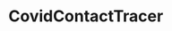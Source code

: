 # CovidContactTracer
 
<script>
  // Add the following script before the closing body tag
  // After loading the DOM tree (page)
  $(function() {     
      //when clicking on a link containing a Thumbnail
      $('a.guestname').click(function(e) {
      //cancel the default browser action
      e.preventDefault();
      //set the scr attribute of the modal's img element
      //the value of the scr attribute of the image that is wrapped around the a element clicked by the user

      console.log("click event logged")
      document.getElementById("INFOguestName").innerHTML = "A Covid-19 contact tracing program.";
      document.getElementById("INFOtimeIn").innerHTML = "Technology Used:";
      document.getElementById("INFOtimeOut").innerHTML = "HTML,CSS,Javascript,Google User Authentication,Firebase,and AWS:(S3/Route53/API Gateway)";
      document.getElementById("INFOcontactInfo").innerHTML = "HTML,CSS,Javascript,Google User Authentication,Firebase,and AWS:(S3/Route53/API Gateway)";

      });

  } )
</script>